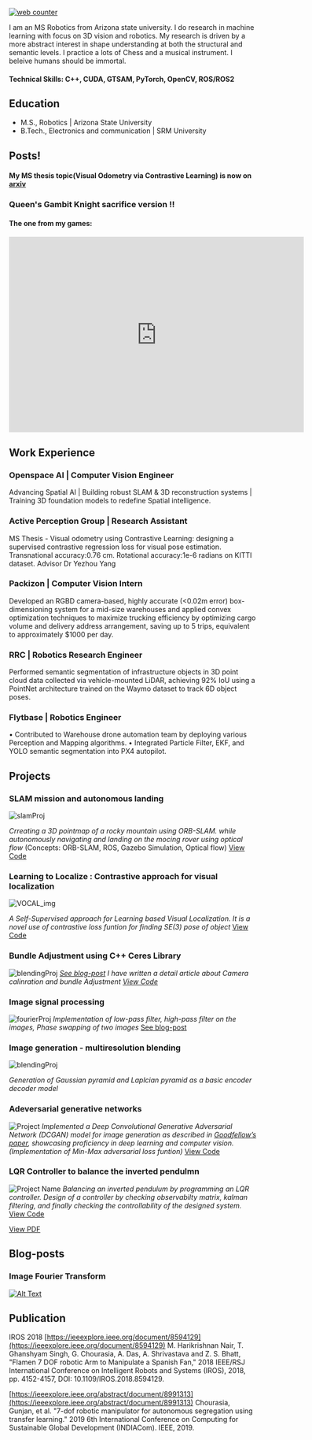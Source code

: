 <!-- Default Statcounter code for My Portfolio https://zeelbhatt.github.io/ -->
<script type="text/javascript">
var sc_project=13036483;
var sc_invisible=1;
var sc_security="d62427be";
</script>
<script type="text/javascript" src="https://www.statcounter.com/counter/counter.js" async></script>
<noscript><div class="statcounter"><a title="web counter" href="https://statcounter.com/" target="_blank"><img class="statcounter" src="https://c.statcounter.com/13036483/0/d62427be/1/" alt="web counter" referrerPolicy="no-referrer-when-downgrade"></a></div></noscript>
<!-- End of Statcounter Code -->

I am an MS Robotics from Arizona state university. I do research in machine learning with focus on 3D vision and robotics. My research is driven by a more abstract interest in shape understanding at both the structural and semantic levels. I practice a lots of Chess and a musical instrument. I beleive humans should be immortal.  

#### Technical Skills: C++, CUDA, GTSAM, PyTorch, OpenCV, ROS/ROS2

## Education						       		
- M.S., Robotics	| Arizona State University	 			        		
- B.Tech., Electronics and communication | SRM University



<!-- ## Work Experience
**Researcher @ Active Perception Group (_April 2023 - Present_)**
- Designing un-supervised learning based architechurre for monocular visual odometry on KITTI dataset.

**Summer Intern @ HiMER Lab (_October 2022 - July 2023_)**
- Implementation of robot teleoperation through Vertual Reality. This study also includes literature review of psychological factors involving human comfort, transparency, efficient communication and reconfigurability. -->

## Posts!
#### My MS thesis topic(Visual Odometry via Contrastive Learning) is now on [arxiv](https://arxiv.org/pdf/2507.00243v1)

### Queen's Gambit Knight sacrifice version !!
#### The one from my games:

<iframe src="https://lichess.org/embed/game/LbpnsHTq?theme=auto&bg=auto"
width=600 height=397 frameborder=0></iframe>

## Work Experience

### Openspace AI | Computer Vision Engineer
Advancing Spatial AI | Building robust SLAM & 3D reconstruction systems | Training 3D foundation models to redefine Spatial intelligence.

### Active Perception Group | Research Assistant 
MS Thesis - Visual odometry using Contrastive Learning: designing a supervised contrastive regression loss for visual pose estimation. Transnational accuracy:0.76 cm. Rotational accuracy:1e-6 radians on KITTI dataset. Advisor Dr Yezhou Yang

### Packizon | Computer Vision Intern
Developed an RGBD camera-based, highly accurate (<0.02m error) box-dimensioning system for a mid-size warehouses and applied convex optimization techniques to maximize trucking efficiency by optimizing cargo volume and delivery address arrangement, saving up to 5 trips, equivalent to approximately $1000 per day.

### RRC | Robotics Research Engineer
Performed semantic segmentation of infrastructure objects in 3D point cloud data collected via vehicle-mounted LiDAR, achieving 92% IoU using a PointNet architecture trained on the Waymo dataset to track 6D object poses.

### Flytbase | Robotics Engineer 
• Contributed to Warehouse drone automation team by deploying various Perception and Mapping algorithms.
• Integrated Particle Filter, EKF, and YOLO semantic segmentation into PX4 autopilot.



## Projects



### SLAM mission and autonomous landing

![slamProj](images/ezgif.gif)

*Crreating a 3D pointmap of a rocky mountain using ORB-SLAM. while autonomously navigating and landing on the mocing rover using optical flow* (Concepts: ORB-SLAM, ROS, Gazebo Simulation, Optical flow)
[View Code](https://github.com/zeelbhatt/autonomous-exploration/tree/main)

### Learning to Localize : Contrastive approach for visual localization 

![VOCAL_img](images/latent_space_diff.png)


*A Self-Supervised approach for Learning based Visual Localization. It is a novel use of contrastive loss funtion for finding SE(3) pose of object*
[View Code](https://zeelbhatt.github.io/Learning-from-Motion.github.io/)


### Bundle Adjustment using C++ Ceres Library

![blendingProj](images/building.png)
[*See blog-post*](https://zeelbhatt.github.io/bundle_adjustment.github.io/)
*I have written a detail article about Camera calinration and bundle Adjustment* [*View Code*](https://github.com/zeelbhatt/bundle_adjustment.github.io)

### Image signal processing

![fourierProj](images/lincon_output.png)
*Implementation of low-pass filter, high-pass filter on the images, Phase swapping of two images*
[See blog-post](https://zeelbhatt.github.io/image-fourier-transform.github.io/)


### Image generation - multiresolution blending 

![blendingProj](images/pyramids.png)

*Generation of Gaussian pyramid and Laplcian pyramid as a basic encoder decoder model*



### Adeversarial generative networks

![Project](images/pyramid.png)
*Implemented a Deep Convolutional Generative Adversarial Network (DCGAN) model for image generation as described in [Goodfellow’s paper](https://proceedings.neurips.cc/paper_files/paper/2014/file/5ca3e9b122f61f8f06494c97b1afccf3-Paper.pdf), showcasing proficiency in deep learning and computer vision. (Implementation of Min-Max adversarial loss funtion)*
[View Code](https://github.com/zeelbhatt/generative_adversarial_networks)


### LQR Controller to balance the inverted pendulmn

![Project Name](images/pendulmn.gif)
*Balancing an inverted pendulum by programming an LQR controller. Design of a controller by checking observabilty matrix, kalman filtering, and finally checking the controllability of the designed system.*
[View Code](https://github.com/zeelbhatt/autonomous-exploration/tree/main/pendulum_control)

[View PDF](/images/vocl_proposal.pdf)

## Blog-posts
### Image Fourier Transform
[![Alt Text](images/fft2.png)](https://zeelbhatt.github.io/image-fourier-transform.github.io/)


## Publication

IROS 2018 [https://ieeexplore.ieee.org/document/8594129](https://ieeexplore.ieee.org/document/8594129)
M. Harikrishnan Nair, T. Ghanshyam Singh, G. Chourasia, A. Das, A. Shrivastava and Z. S. Bhatt, "Flamen 7 DOF robotic Arm to Manipulate a Spanish Fan," 2018 IEEE/RSJ International Conference on Intelligent Robots and Systems (IROS), 2018, pp. 4152-4157, DOI: 10.1109/IROS.2018.8594129.

[https://ieeexplore.ieee.org/abstract/document/8991313](https://ieeexplore.ieee.org/abstract/document/8991313)
Chourasia, Gunjan, et al. "7-dof robotic manipulator for autonomous segregation using transfer learning." 2019 6th International Conference on Computing for Sustainable Global Development (INDIACom). IEEE, 2019.













